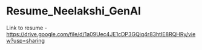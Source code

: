 # Resume_Neelakshi_GenAI

Link to resume - https://drive.google.com/file/d/1a09Uec4JE1cDP3GQiq4r83htIE8RQHRy/view?usp=sharing 
